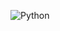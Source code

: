 ![Python]("https://img.shields.io/badge/Python-3776AB?style=flat-square&logo=Python&logoColor=white")
